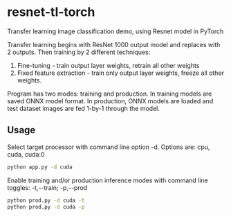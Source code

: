 # resnet-tl-torch
Transfer learning image classification demo, using Resnet model in PyTorch 

Transfer learning begins with ResNet 1000 output model and replaces with 2 outputs. Then training by 2 different techniques: 
1. Fine-tuning - train output layer weights, retrain all other weights
2. Fixed feature extraction - train only output layer weights, freeze all other weights.

Program has two modes: training and production. In training models are saved ONNX model format. In production, ONNX models are loaded and test dataset images are fed 1-by-1 through the model. 

## Usage
Select target processor with command line option -d. Options are: cpu, cuda, cuda:0
```bash
python app.py -d cuda
```
Enable training and/or production inference modes with command line toggles: -t,--train; -p,--prod 
```bash
python prod.py -d cuda -t
python prod.py -d cuda -p
```
